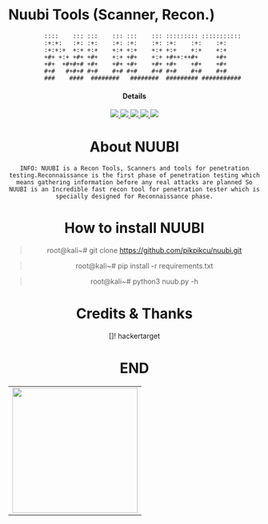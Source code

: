 # Nuubi Tools (Scanner, Recon.)
>
              ::::    ::: :::    ::: :::    ::: ::::::::: ::::::::::: 
              :+:+:   :+: :+:    :+: :+:    :+: :+:    :+:    :+:     
              :+:+:+  +:+ +:+    +:+ +:+    +:+ +:+    +:+    +:+     
              +#+ +:+ +#+ +#+    +:+ +#+    +:+ +#++:++#+     +#+     
              +#+  +#+#+# +#+    +#+ +#+    +#+ +#+    +#+    +#+     
              #+#   #+#+# #+#    #+# #+#    #+# #+#    #+#    #+#     
              ###    ####  ########   ########  ######### ########### 

</a>
<h4 align="center">Details</h4>                
<p align="center">
  </a>
  <a href="https://ru.m.wikipedia.org/wiki/python">
    <img src="https://img.shields.io/badge/language-python3-blue.svg">
 </a>
  <a href="https://github.com/pikpikcu/nuubi">
    <img src="https://img.shields.io/badge/version-V1.0.0-green.svg">
 </a>
   <a href="https://t.me/WongNdesoCok">
   <img src="https://img.shields.io/badge/telegram--blue.svg">
   </a>
  <a href="https://github.com/pikpikcu/nuubi/releases">
   <img src="https://img.shields.io/badge/release-V.2.1[Beta]-red.svg">
   </a>
   <a href="https://github.com/pikpikcu/nuubi/blob/master/LICENSE">
   <img src="https://img.shields.io/badge/LICENSE-red.svg">
   </a>
 </a>
</p>
<center><table><tr>
<td><img src="https://raw.githubusercontent.com/pikpikcu/nuubi/master/core/nuub.jpg" width="250px" height="250px"></td>
</center>

# About NUUBI 

    INFO: NUUBI is a Recon Tools, Scanners and tools for penetration testing.Reconnaissance is the first phase of penetration testing which means gathering information before any real attacks are planned So NUUBI is an Incredible fast recon tool for penetration tester which is specially designed for Reconnaissance phase.

# How to install NUUBI

> root@kali~# git clone https://github.com/pikpikcu/nuubi.git

> root@kali~# pip install -r requirements.txt

> root@kali~# python3 nuub.py -h

# Credits & Thanks
[]! hackertarget

# END
